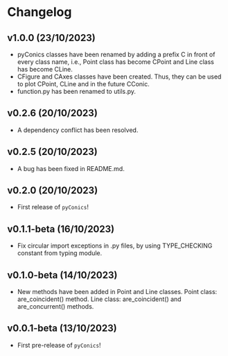 # Changelog

<!--next-version-placeholder-->

## v1.0.0 (23/10/2023)

- pyConics classes have been renamed by adding a prefix C in
front of every class name, i.e., Point class has become CPoint
and Line class has become CLine.
- CFigure and CAxes classes have been created. Thus, they can
be used to plot CPoint, CLine and in the future CConic.
- function.py has been renamed to utils.py.

## v0.2.6 (20/10/2023)

- A dependency conflict has been resolved.

## v0.2.5 (20/10/2023)

- A bug has been fixed in README.md.

## v0.2.0 (20/10/2023)

- First release of `pyConics`!

## v0.1.1-beta (16/10/2023)

- Fix circular import exceptions in .py files, by using
TYPE_CHECKING constant from typing module.

## v0.1.0-beta (14/10/2023)

- New methods have been added in Point and Line classes.
Point class: are_coincident() method.
Line class: are_coincident() and are_concurrent() methods.

## v0.0.1-beta (13/10/2023)

- First pre-release of `pyConics`!
